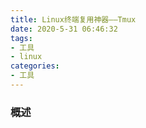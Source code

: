 ```yaml
---
title: Linux终端复用神器——Tmux
date: 2020-5-31 06:46:32
tags:
- 工具
- linux
categories:
- 工具
---
```


### 概述

